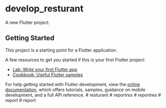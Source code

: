 # develop_resturant

A new Flutter project.

## Getting Started

This project is a starting point for a Flutter application.

A few resources to get you started if this is your first Flutter project:

- [Lab: Write your first Flutter app](https://docs.flutter.dev/get-started/codelab)
- [Cookbook: Useful Flutter samples](https://docs.flutter.dev/cookbook)

For help getting started with Flutter development, view the
[online documentation](https://docs.flutter.dev/), which offers tutorials,
samples, guidance on mobile development, and a full API reference.
#   r e s t u r a n t  
 #   r e p o r t _ r e s  
 #   r e p o r t _ r e s  
 #   r e p o r t  
 #   r e p o r t  
 